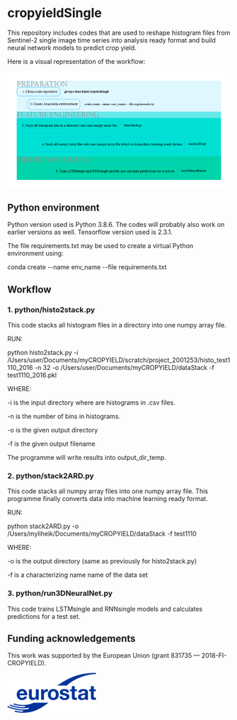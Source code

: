 # cropyieldSingle

This repository includes codes that are used to reshape histogram files from Sentinel-2 single image time series into analysis ready format and 
build neural network models to predict crop yield.

Here is a visual representation of the workflow:

![Workflow](img/WP2-workflow.png)

## Python environment

Python version used is Python 3.8.6. The codes will probably also work on earlier versions as well. Tensorflow version used is 2.3.1.

The file requirements.txt may be used to create a virtual Python environment using:

conda create --name env_name --file requirements.txt

## Workflow

### 1. python/histo2stack.py

This code stacks all histogram files in a directory into one numpy array file.

RUN:

python histo2stack.py -i /Users/user/Documents/myCROPYIELD/scratch/project_2001253/histo_test1110_2016 -n 32 -o /Users/user/Documents/myCROPYIELD/dataStack -f test1110_2016.pkl 

WHERE:

-i is the input directory where are histograms in .csv files.

-n is the number of bins in histograms.

-o is the given output directory

-f is the given output filename

The programme will write results into output_dir_temp.

### 2. python/stack2ARD.py

This code stacks all numpy array files into one numpy array file. This programme finally converts data into machine learning ready format.

RUN:

python stack2ARD.py -o /Users/myliheik/Documents/myCROPYIELD/dataStack -f test1110 

WHERE:

-o is the output directory (same as previously for histo2stack.py)

-f is a characterizing name name of the data set

### 3. python/run3DNeuralNet.py

This code trains LSTMsingle and RNNsingle models and calculates predictions for a test set.

## Funding acknowledgements

This work was supported by the European Union (grant 831735 — 2018-FI-CROPYIELD).

![Funded by Eurostat](img/Eurostat_logo_RGB_200-small.png)
